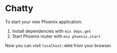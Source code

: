 # Chatty

To start your new Phoenix application:

1. Install dependencies with `mix deps.get`
2. Start Phoenix router with `mix phoenix.start`

Now you can visit `localhost:4000` from your browser.
